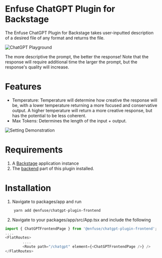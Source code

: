 # Enfuse ChatGPT Plugin for Backstage
The Enfuse ChatGPT Plugin for Backstage takes user-inputted description of a desired file of any format and returns the file.

![ChatGPT Playground](https://github.com/enfuse/enfuse-backstage/blob/8ad2efbe5bccdda8c6a31ed4f4049702f32b4fa3/docs/Frontpage.png)

The more descriptive the prompt, the better the response! Note that the response will require additional time the larger the prompt, but the response's quality will increase.

# Features
* Temperature: Temperature will determine how creative the response will be, with a lower temperature returning a more focused and conservative output. A higher temperature will return a more creative response, but has the potential to be less coherent. 
* Max Tokens: Determines the length of the input + output.

![Setting Demonstration](https://github.com/enfuse/enfuse-backstage/blob/8ad2efbe5bccdda8c6a31ed4f4049702f32b4fa3/docs/settings.png)

# Requirements
1. A [Backstage](https://backstage.io/docs/getting-started/) application instance
2. The [backend](https://github.com/enfuse/backstage-chatgpt-backend) part of this plugin installed.

# Installation
1. Navigate to packages/app and run
```sh
    yarn add @enfuse/chatgpt-plugin-frontend
```


2. Navigate to your packages/app/src/App.tsx and include the following 

``` javascript 
import { ChatGPTFrontendPage } from '@enfuse/chatgpt-plugin-frontend';
....
<FlatRoutes>
        ....
        <Route path="/chatgpt" element={<ChatGPTFrontendPage />} />
</FlatRoutes>
```
